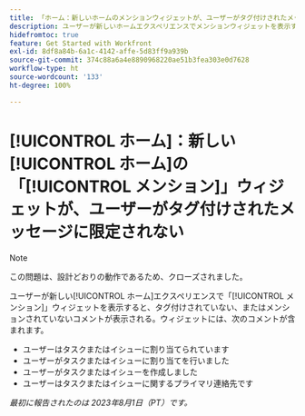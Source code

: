 ```yaml
---
title: 「ホーム：新しいホームのメンションウィジェットが、ユーザーがタグ付けされたメッセージに限定されない。」
description: ユーザーが新しいホームエクスペリエンスでメンションウィジェットを表示すると、タグ付けされていない、またはメンションされていないコメントが表示される。
hidefromtoc: true
feature: Get Started with Workfront
exl-id: 8df8a84b-6a1c-4142-affe-5d83ff9a939b
source-git-commit: 374c88a6a4e8890968220ae51b3fea303e0d7628
workflow-type: ht
source-wordcount: '133'
ht-degree: 100%

---
```


# [!UICONTROL ホーム]：新しい[!UICONTROL ホーム]の「[!UICONTROL メンション]」ウィジェットが、ユーザーがタグ付けされたメッセージに限定されない

<!--Requested article, won't fix-->

>[!NOTE]
>
>この問題は、設計どおりの動作であるため、クローズされました。

ユーザーが新しい[!UICONTROL ホーム]エクスペリエンスで「[!UICONTROL メンション]」ウィジェットを表示すると、タグ付けされていない、またはメンションされていないコメントが表示される。ウィジェットには、次のコメントが含まれます。

* ユーザーはタスクまたはイシューに割り当てられています
* ユーザーがタスクまたはイシューに割り当てを行いました
* ユーザーがタスクまたはイシューを作成しました
* ユーザーはタスクまたはイシューに関するプライマリ連絡先です

_最初に報告されたのは 2023年8月1日（PT）です。_
